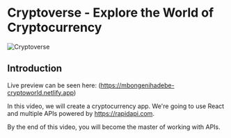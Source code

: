 # Cryptoverse - Explore the World of Cryptocurrency

![Cryptoverse](https://i.ibb.co/8gh5Jc8/image.png)

## Introduction
Live preview can be seen here: (https://mbongenihadebe-cryptoworld.netlify.app) 

In this video, we will create a cryptocurrency app. We're going to use React and multiple APIs powered by https://rapidapi.com.

By the end of this video, you will become the master of working with APIs.
